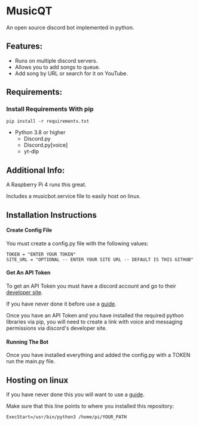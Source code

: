 # MusicQT

An open source discord bot implemented in python.

## Features:

- Runs on multiple discord servers.
- Allows you to add songs to queue.
- Add song by URL or search for it on YouTube.

## Requirements:

### Install Requirements With pip

```
pip install -r requirements.txt
```

- Python 3.8 or higher
  - Discord.py
  - Discord.py[voice]
  - yt-dlp

## Additional Info:

A Raspberry Pi 4 runs this great.

Includes a musicbot.service file to easily host on linux.

## Installation Instructions

#### Create Config File

You must create a config.py file with the following values:

```
TOKEN = "ENTER YOUR TOKEN"
SITE_URL = "OPTIONAL -- ENTER YOUR SITE URL -- DEFAULT IS THIS GITHUB"
```

#### Get An API Token

To get an API Token you must have a discord account and go to their [developer site](https://discord.com/developers/applications).

If you have never done it before use a [guide](https://www.howtogeek.com/364225/how-to-make-your-own-discord-bot/).

Once you have an API Token and you have installed the required python libraries via pip, you will need to create a link with voice and messaging permissions via discord's developer site.

#### Running The Bot

Once you have installed everything and added the config.py with a TOKEN run the main.py file.

## Hosting on linux

If you have never done this you will want to use a [guide](https://linuxhandbook.com/create-systemd-services/).

Make sure that this line points to where you installed this repository:

```
ExecStart=/usr/bin/python3 /home/pi/YOUR_PATH
```
